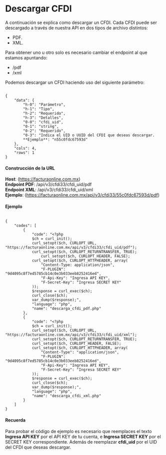# Descargar CFDI

A continuación se explica como descargar un CFDI.
Cada CFDI puede ser descargado a través de nuestra API en dos tipos de archivo distintos:
* PDF.
* XML.

Para obtener uno u otro solo es necesario cambiar el endpoint al que estamos apuntando:
* /pdf
* /xml

Podemos descargar un CFDI haciendo uso del siguiente parámetro:

```

{
    "data": {
        "h-0": "Parámetro",
        "h-1": "Tipo",
        "h-2": "Requerido",
        "h-3": "Detalles",
        "0-0": "cfdi_uid",
        "0-1": "string",
        "0-2": "Requerido",
        "0-3": "Indica el UID o UUID del CFDI que deseas descargar.
        **Ejemplo**: "n55c0fdc67593d"
    },
    "cols": 4,
    "rows": 1
}

```


#### Construcción de la URL

**Host**: (https://facturaonline.com.mx)  
**Endpoint PDF**:  /api/v3/cfdi33/cfdi_uid/pdf  
**Endpoint XML**:  /api/v3/cfdi33/cfdi_uid/xml  
**Ejemplo**:  (https://facturaonline.com.mx/api/v3/cfdi33/55c0fdc67593d/pdf)


#### Ejemplo

```

{
    "codes": [
        {
            "code": "<?php
            $ch = curl_init();
            curl_setopt($ch, CURLOPT_URL, "https://facturaonline.com.mx/api/v3/cfdi33/cfdi_uid/pdf");
            curl_setopt($ch, CURLOPT_RETURNTRANSFER, TRUE);
                curl_setopt($ch, CURLOPT_HEADER, FALSE);
            curl_setopt($ch, CURLOPT_HTTPHEADER, array(
                "Content-Type: application/json",
                "F-PLUGIN": "9d4095c8f7ed5785cb14c0e3b033eeb8252416ed",
                "F-Api-Key": "Ingresa API KEY",
                "F-Secret-Key": "Ingresa SECRET KEY"
            ));
            $response = curl_exec($ch);
            curl_close($ch);
            var_dump($response);",
            "language": "php",
            "name": "descarga_cfdi_pdf.php"
        },
        {
            "code": "<?php
            $ch = curl_init();
            curl_setopt($ch, CURLOPT_URL, "https://facturaonline.com.mx/api/v3/cfdi33/cfdi_uid/xml");
            curl_setopt($ch, CURLOPT_RETURNTRANSFER, TRUE);
            curl_setopt($ch, CURLOPT_HEADER, FALSE);
            curl_setopt($ch, CURLOPT_HTTPHEADER, array(
                "Content-Type": "application/json",
                "F-PLUGIN": "9d4095c8f7ed5785cb14c0e3b033eeb8252416ed",
                "F-Api-Key": "Ingresa API KEY",
                "F-Secret-Key": "Ingresa SECRET KEY"
            ));
            $response = curl_exec($ch);
            curl_close($ch);
            var_dump($response);",
            "language": "php",
            "name": "descarga_cfdi_xml.php"
        }
    ]
}

```


#### Recuerda

Para probar el código de ejemplo es necesario que reemplaces el texto  **Ingresa API KEY**  por el API KEY de tu cuenta, e **Ingresa SECRET KEY**  por el SECRET KEY correspondiente.
Además de reemplazar **cfdi_uid**  por el UID del CFDI que deseas descargar.
